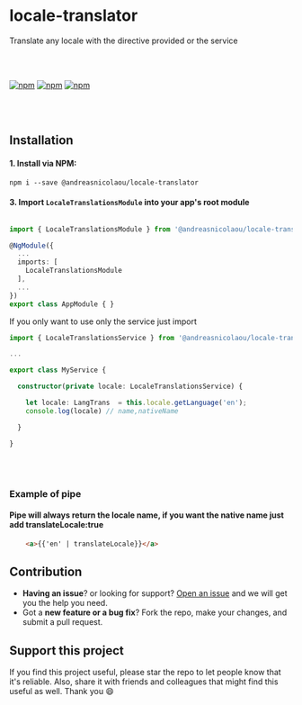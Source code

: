 # locale-translator

Translate any locale with the directive provided or the service

<br><br>

[![npm](https://img.shields.io/npm/l/express.svg)](https://www.npmjs.com/package/andreasnicolaou/locale-translator)
[![npm](https://img.shields.io/npm/dt/andreasnicolaou/locale-translator.svg)](https://www.npmjs.com/package/andreasnicolaou/locale-translator)
[![npm](https://img.shields.io/npm/dm/andreasnicolaou/locale-translator.svg)](https://www.npmjs.com/package/andreasnicolaou/locale-translator)

<br><br>

## Installation

#### 1. Install via NPM:

```shell
npm i --save @andreasnicolaou/locale-translator
```

#### 3. Import `LocaleTranslationsModule` into your app's root module
```typescript

import { LocaleTranslationsModule } from '@andreasnicolaou/locale-translator';

@NgModule({
  ...
  imports: [
    LocaleTranslationsModule
  ],
  ...
})
export class AppModule { }

```

If you only want to use only the service just import 


```typescript
import { LocaleTranslationsService } from '@andreasnicolaou/locale-translator';

...

export class MyService {

  constructor(private locale: LocaleTranslationsService) {

    let locale: LangTrans  = this.locale.getLanguage('en');
    console.log(locale) // name,nativeName

  }

}
```

<br><br>

### Example of pipe

#### Pipe will always return the locale name, if you want the native name just add translateLocale:true
```html
    <a>{{'en' | translateLocale}}</a>
```

## Contribution
- **Having an issue**? or looking for support? [Open an issue](https://github.com/andreasnicolaou/locale-translator/issues/new) and we will get you the help you need.
- Got a **new feature or a bug fix**? Fork the repo, make your changes, and submit a pull request.

## Support this project
If you find this project useful, please star the repo to let people know that it's reliable. Also, share it with friends and colleagues that might find this useful as well. Thank you :smile: